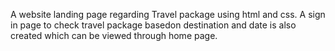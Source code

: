A website landing page regarding Travel package using html and css.
A sign in page to check travel package basedon destination and date is also created which can be viewed through home page.
